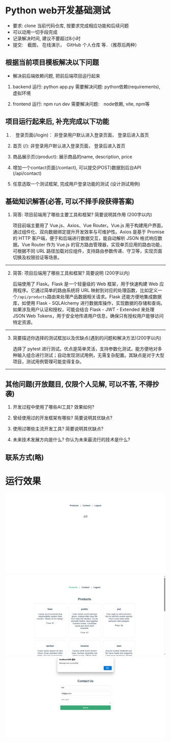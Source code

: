 # Python web开发基础测试
* 要求:  clone 当前代码仓库, 按要求完成相应功能和后续问题
* 可以动用一切手段完成
* 记录解决时间, 建议不要超过8小时
* 提交:　截图， 在线演示，　GitHub 个人仓库 等．（推荐后两种）

##  根据当前项目模板解决以下问题

*  解决前后端依赖问题, 把前后端项目运行起来

1. backend
运行: python app.py
需要解决问题:  python依赖(requirements), 虚拟环境


2. frontend
运行: npm run dev
需要解决问题:　node依赖, vite, npm等

## 项目运行起来后, 补充完成以下功能

１.　登录页面(/login)： 非登录用户默认进入登录页面， 登录后进入首页

2. 首页 (/):  非登录用户默认进入登录页面， 登录后进入首页

3. 商品展示页(/product): 展示商品的name, description, price

4. 增加一个contact页面(/contact), 可以提交(POST)数据到后台API (/api/contact)

5. 任意选取一个测试框架, 完成用户登录功能的测试 (设计测试用例)


## 基础知识解答(必答, 可以不择手段获得答案)
1. 简答: 项目前端用了哪些主要工具和框架? 简要说明其作用 (200字以内)

   项目前端主要用了 Vue.js、Axios、Vue Router。Vue.js 用于构建用户界面，通过组件化、双向数据绑定提升开发效率与可维护性。Axios 是基于 Promise 的 HTTP 客户端，便于和后端进行数据交互，能自动解析 JSON 格式响应数据。Vue Router 作为 Vue.js 的官方路由管理器，实现单页应用的路由功能，可根据不同 URL 路径加载对应组件，支持路由参数传递、守卫等，实现页面切换及权限验证等场景。

__________________________________________________________
2. 简答: 项目后端用了哪些工具和框架? 简要说明 (200字以内)

   后端使用了 Flask。Flask 是一个轻量级的 Web 框架，用于快速构建 Web 应用程序。它通过简单的路由系统将 URL 映射到对应的处理函数，比如定义一个`/api/products`路由来处理产品数据相关请求。Flask 还能方便地集成数据库，如使用 Flask - SQLAlchemy 进行数据库操作，实现数据的存储和查询。如果涉及用户认证和授权，可能会结合 Flask - JWT - Extended 来处理 JSON Web Tokens，用于安全地传递用户信息，确保只有授权用户能够访问特定资源。

__________________________________________________________
3. 简要描述你选择的测试框加以及优缺点(遇到的问题和解决方法)(200字以内)

   选择了 pytest 进行测试。优点是简单灵活，支持参数化测试，能方便地对多种输入组合进行测试；自动发现测试用例，无需复杂配置。其缺点是对于大型项目，测试用例管理可能变得复杂。

___________________________________________________________


## 其他问题(开放题目,  仅限个人见解, 可以不答, 不得抄袭)

1. 开发过程中使用了哪些AI工具? 效果如何?


2. 曾经使用过的开发框架有哪些? 简要说明其优缺点?


3. 使用过哪些主流开发工具? 简要说明其优缺点?


4. 未来技术发展方向是什么? 你认为未来最流行的技术是什么?




## 联系方式(略)

# 运行效果

![输入图片说明](imgsimage-20241125201454109.png)
![输入图片说明](imgsimage-20241125201225003.png)
![输入图片说明](imgsimage-20241125201313854.png)
